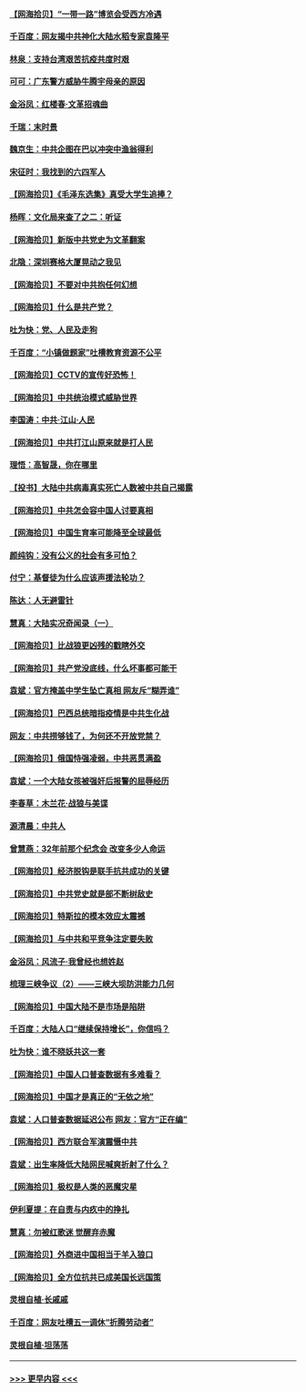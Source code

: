 #### [【网海拾贝】“一带一路”博览会受西方冷遇](../pages/nsc993/n12971787.md?t=05251002) 
#### [千百度：网友揭中共神化大陆水稻专家袁隆平](../pages/nsc993/n12971733.md?t=05251002) 
#### [林泉：支持台湾艰苦抗疫共度时艰](../pages/nsc993/n12971350.md?t=05251002) 
#### [可可：广东警方威胁牛腾宇母亲的原因](../pages/nsc993/n12971100.md?t=05251002) 
#### [金浴凤：红楼春·文革招魂曲](../pages/nsc993/n12970354.md?t=05251002) 
#### [千瑞：末时景](../pages/nsc993/n12970337.md?t=05251002) 
#### [魏京生：中共企图在巴以冲突中渔翁得利](../pages/nsc993/n12970286.md?t=05251002) 
#### [宋征时：我找到的六四军人](../pages/nsc993/n12970213.md?t=05251002) 
#### [【网海拾贝】《毛泽东选集》真受大学生追捧？](../pages/nsc993/n12968779.md?t=05251002) 
#### [杨晖：文化局来查了之二：听证](../pages/nsc993/n12966528.md?t=05251002) 
#### [【网海拾贝】新版中共党史为文革翻案](../pages/nsc993/n12967526.md?t=05251002) 
#### [北隐：深圳赛格大厦晃动之我见](../pages/nsc993/n12967393.md?t=05251002) 
#### [【网海拾贝】不要对中共抱任何幻想](../pages/nsc993/n12965222.md?t=05251002) 
#### [【网海拾贝】什么是共产党？](../pages/nsc993/n12962781.md?t=05251002) 
#### [吐为快：党、人民及走狗](../pages/nsc993/n12962747.md?t=05251002) 
#### [千百度：“小镇做题家”吐槽教育资源不公平](../pages/nsc993/n12962705.md?t=05251002) 
#### [【网海拾贝】CCTV的宣传好恐怖！](../pages/nsc993/n12959984.md?t=05251002) 
#### [【网海拾贝】中共统治模式威胁世界](../pages/nsc993/n12957622.md?t=05251002) 
#### [李国涛：中共‧江山‧人民](../pages/nsc993/n12957502.md?t=05251002) 
#### [【网海拾贝】中共打江山原来就是打人民](../pages/nsc993/n12954345.md?t=05251002) 
#### [理悟：高智晟，你在哪里](../pages/nsc993/n12953115.md?t=05251002) 
#### [【投书】大陆中共病毒真实死亡人数被中共自己揭露](../pages/nsc993/n12953050.md?t=05251002) 
#### [【网海拾贝】中共怎会容中国人讨要真相](../pages/nsc993/n12952161.md?t=05251002) 
#### [【网海拾贝】中国生育率可能降至全球最低](../pages/nsc993/n12948793.md?t=05251002) 
#### [颜纯钩：没有公义的社会有多可怕？](../pages/nsc993/n12947626.md?t=05251002) 
#### [付宁：基督徒为什么应该声援法轮功？](../pages/nsc993/n12947233.md?t=05251002) 
#### [陈达：人无避雷针](../pages/nsc993/n12947098.md?t=05251002) 
#### [慧真：大陆实况奇闻录（一）](../pages/nsc993/n12945811.md?t=05251002) 
#### [【网海拾贝】比战狼更凶残的戳瞎外交](../pages/nsc993/n12945717.md?t=05251002) 
#### [【网海拾贝】共产党没底线，什么坏事都可能干](../pages/nsc993/n12942090.md?t=05251002) 
#### [袁斌：官方掩盖中学生坠亡真相 网友斥“糊弄谁”](../pages/nsc993/n12942029.md?t=05251002) 
#### [【网海拾贝】巴西总统暗指疫情是中共生化战](../pages/nsc993/n12938999.md?t=05251002) 
#### [网友：中共捞够钱了，为何还不开放党禁？](../pages/nsc993/n12938952.md?t=05251002) 
#### [【网海拾贝】俄国恃强凌弱，中共恶贯满盈](../pages/nsc993/n12936626.md?t=05251002) 
#### [袁斌：一个大陆女孩被强奸后报警的屈辱经历](../pages/nsc993/n12936547.md?t=05251002) 
#### [李春草：木兰花·战狼与美谍](../pages/nsc993/n12935995.md?t=05251002) 
#### [源清晨：中共人](../pages/nsc993/n12935589.md?t=05251002) 
#### [曾慧燕：32年前那个纪念会 改变多少人命运](../pages/nsc993/n12934233.md?t=05251002) 
#### [【网海拾贝】经济脱钩是联手抗共成功的关键](../pages/nsc993/n12934176.md?t=05251002) 
#### [【网海拾贝】中共党史就是部不断树敌史](../pages/nsc993/n12932844.md?t=05251002) 
#### [【网海拾贝】特斯拉的模本效应太震撼](../pages/nsc993/n12925626.md?t=05251002) 
#### [【网海拾贝】与中共和平竞争注定要失败](../pages/nsc993/n12923326.md?t=05251002) 
#### [金浴凤：风流子‧我曾经也想姓赵](../pages/nsc993/n12920911.md?t=05251002) 
#### [梳理三峡争议（2）——三峡大坝防洪能力几何](../pages/nsc993/n12920173.md?t=05251002) 
#### [【网海拾贝】中国大陆不是市场是陷阱](../pages/nsc993/n12920143.md?t=05251002) 
#### [千百度：大陆人口“继续保持增长”，你信吗？](../pages/nsc993/n12918946.md?t=05251002) 
#### [吐为快：谁不晓妖共这一套](../pages/nsc993/n12918941.md?t=05251002) 
#### [【网海拾贝】中国人口普查数据有多难看？](../pages/nsc993/n12917822.md?t=05251002) 
#### [【网海拾贝】中国才是真正的“无依之地”](../pages/nsc993/n12915845.md?t=05251002) 
#### [袁斌：人口普查数据延迟公布 网友：官方“正在编”](../pages/nsc993/n12915748.md?t=05251002) 
#### [【网海拾贝】西方联合军演震慑中共](../pages/nsc993/n12913466.md?t=05251002) 
#### [袁斌：出生率降低大陆网民喊爽折射了什么？](../pages/nsc993/n12913365.md?t=05251002) 
#### [【网海拾贝】极权是人类的恶魔灾星](../pages/nsc993/n12910697.md?t=05251002) 
#### [伊利夏提：在自责与内疚中的挣扎](../pages/nsc993/n12910493.md?t=05251002) 
#### [慧真：勿被红歌迷 觉醒弃赤魔](../pages/nsc993/n12910485.md?t=05251002) 
#### [【网海拾贝】外商进中国相当于羊入狼口](../pages/nsc993/n12908274.md?t=05251002) 
#### [【网海拾贝】全方位抗共已成美国长远国策](../pages/nsc993/n12906878.md?t=05251002) 
#### [灵根自植‧长戚戚](../pages/nsc993/n12905585.md?t=05251002) 
#### [千百度：网友吐槽五一调休“折腾劳动者”](../pages/nsc993/n12905934.md?t=05251002) 
#### [灵根自植‧坦荡荡](../pages/nsc993/n12905562.md?t=05251002) 

----
#### [ >>> 更早内容 <<< ](../indexes/nsc993-earlier.md)
